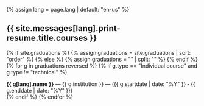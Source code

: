 {% assign lang = page.lang | default: "en-us" %}

<h2>{{ site.messages[lang].print-resume.title.courses }}</h2>

{% if site.graduations %}
  {% assign graduations = site.graduations | sort: "order" %}
{% else %}
  {% assign graduations = "" | split: "" %}
{% endif %}
{% for g in graduations reversed %}
  {% if g.type == "Individual course" and g.type != "technical" %}
<div class="page">
  <strong>{{ g[lang].name }}</strong> &mdash; {{ g.institution }} &mdash; (<time datetime="{{ g.startdate }}">{{ g.startdate | date: "%Y" }}</time> &dash; <time datetime="{{ g.enddate }}">{{ g.enddate | date: "%Y" }}</time>)
</div>
  {% endif %}
{% endfor %}
